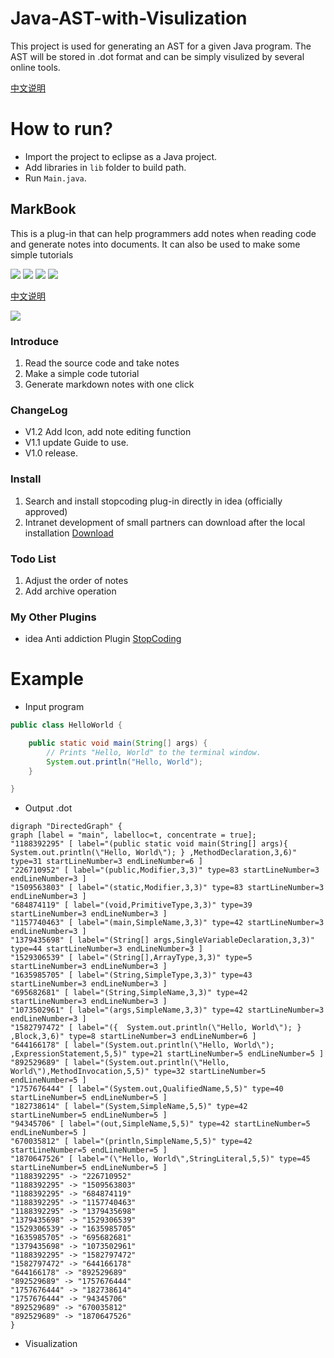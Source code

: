 # Java-AST-with-Visulization

This project is used for generating an AST for a given Java program. The AST will be stored in .dot format and can be simply visulized by several online tools.

[中文说明](https://github.com/jogeen/MarkBook/blob/master/readme_ZH.md)

# How to run?

- Import the project to eclipse as a Java project.
- Add libraries in `lib` folder to build path.
- Run `Main.java`.

## MarkBook

This is a plug-in that can help programmers add notes when reading code and generate notes into documents. It can also be used to make some simple tutorials

![](https://img.shields.io/github/stars/jogeen/MarkBook)
![](https://img.shields.io/jetbrains/plugin/d/14156)
![](https://img.shields.io/badge/Version-V1.2-orange)
![](https://img.shields.io/github/license/jogeen/MarkBook)

[中文说明](https://github.com/jogeen/MarkBook/blob/master/readme_ZH.md)

![](https://raw.githubusercontent.com/jogeen/MarkBook/master/img/markbook.gif)
### Introduce
1. Read the source code and take notes
2. Make a simple code tutorial
3. Generate markdown notes with one click

### ChangeLog
- V1.2 Add Icon, add note editing function
- V1.1 update Guide to use.
- V1.0 release.

### Install
1. Search and install stopcoding plug-in directly in idea (officially approved)
2. Intranet development of small partners can download after the local installation [Download](https://plugins.jetbrains.com/files/14156/108160/MarkBook.zip?updateId=108160&pluginId=14156&family=INTELLIJ)

### Todo List
1. Adjust the order of notes
2. Add archive operation

### My Other Plugins
- idea Anti addiction Plugin [StopCoding](https://github.com/jogeen/StopCoding)



# Example

- Input program

```java
public class HelloWorld {

    public static void main(String[] args) {
        // Prints "Hello, World" to the terminal window.
        System.out.println("Hello, World");
    }

}
```

- Output .dot

```
digraph "DirectedGraph" {
graph [label = "main", labelloc=t, concentrate = true];
"1188392295" [ label="(public static void main(String[] args){  System.out.println(\"Hello, World\"); } ,MethodDeclaration,3,6)" type=31 startLineNumber=3 endLineNumber=6 ]
"226710952" [ label="(public,Modifier,3,3)" type=83 startLineNumber=3 endLineNumber=3 ]
"1509563803" [ label="(static,Modifier,3,3)" type=83 startLineNumber=3 endLineNumber=3 ]
"684874119" [ label="(void,PrimitiveType,3,3)" type=39 startLineNumber=3 endLineNumber=3 ]
"1157740463" [ label="(main,SimpleName,3,3)" type=42 startLineNumber=3 endLineNumber=3 ]
"1379435698" [ label="(String[] args,SingleVariableDeclaration,3,3)" type=44 startLineNumber=3 endLineNumber=3 ]
"1529306539" [ label="(String[],ArrayType,3,3)" type=5 startLineNumber=3 endLineNumber=3 ]
"1635985705" [ label="(String,SimpleType,3,3)" type=43 startLineNumber=3 endLineNumber=3 ]
"695682681" [ label="(String,SimpleName,3,3)" type=42 startLineNumber=3 endLineNumber=3 ]
"1073502961" [ label="(args,SimpleName,3,3)" type=42 startLineNumber=3 endLineNumber=3 ]
"1582797472" [ label="({  System.out.println(\"Hello, World\"); } ,Block,3,6)" type=8 startLineNumber=3 endLineNumber=6 ]
"644166178" [ label="(System.out.println(\"Hello, World\"); ,ExpressionStatement,5,5)" type=21 startLineNumber=5 endLineNumber=5 ]
"892529689" [ label="(System.out.println(\"Hello, World\"),MethodInvocation,5,5)" type=32 startLineNumber=5 endLineNumber=5 ]
"1757676444" [ label="(System.out,QualifiedName,5,5)" type=40 startLineNumber=5 endLineNumber=5 ]
"182738614" [ label="(System,SimpleName,5,5)" type=42 startLineNumber=5 endLineNumber=5 ]
"94345706" [ label="(out,SimpleName,5,5)" type=42 startLineNumber=5 endLineNumber=5 ]
"670035812" [ label="(println,SimpleName,5,5)" type=42 startLineNumber=5 endLineNumber=5 ]
"1870647526" [ label="(\"Hello, World\",StringLiteral,5,5)" type=45 startLineNumber=5 endLineNumber=5 ]
"1188392295" -> "226710952"
"1188392295" -> "1509563803"
"1188392295" -> "684874119"
"1188392295" -> "1157740463"
"1188392295" -> "1379435698"
"1379435698" -> "1529306539"
"1529306539" -> "1635985705"
"1635985705" -> "695682681"
"1379435698" -> "1073502961"
"1188392295" -> "1582797472"
"1582797472" -> "644166178"
"644166178" -> "892529689"
"892529689" -> "1757676444"
"1757676444" -> "182738614"
"1757676444" -> "94345706"
"892529689" -> "670035812"
"892529689" -> "1870647526"
}
```

- Visualization


